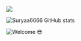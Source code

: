 ![](https://komarev.com/ghpvc/?username=suryaa6666&color=red)

![Suryaa6666 GitHub stats](https://github-contribution-stats.vercel.app/api/?username=suryaa6666)

![Welcome 😎](https://github.com/suryaa6666/suryaa6666/legendary.gif)
